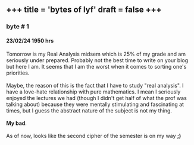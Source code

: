 +++
title = 'bytes of lyf'
draft = false
+++
---
### byte # 1 ###
#### 23/02/24 1950 hrs ####

Tomorrow is my Real Analysis midsem which is 25% of my grade and am seriously under prepared. Probably not the best time to write on your blog but here I am. It seems that I am the worst when it comes to sorting one's priorities.\
\
Maybe, the reason of this is the fact that I have to study "real analysis". I have a love-hate relationship with pure mathematics. I mean I seriously enjoyed the lectures we had (though I didn't get half of what the prof was talking about) because they were mentally stimulating and fascinating at times, but I guess the abstract nature of the subject is not my thing.\
\
**My bad**.\
\
As of now, looks like the second cipher of the semester is on my way **;)**

